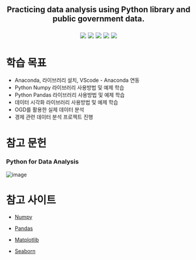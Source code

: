 <div align = center>
<h2> Practicing data analysis using Python library and public government data.<p>


<img src="https://img.shields.io/badge/Python-013243?style=flat-square&logo=Python&logoColor=white"/> <img src="https://img.shields.io/badge/Anaconda-44A833?style=flat-square&logo=Anaconda&logoColor=white"/> <img src="https://img.shields.io/badge/Jupyter-F37626?style=flat-square&logo=Jupyter&logoColor=white"/> <img src="https://img.shields.io/badge/NumPy-013243?style=flat-square&logo=NumPy&logoColor=white"/> <img src="https://img.shields.io/badge/Pandas-150458?style=flat-square&logo=Pandas&logoColor=white"/> 
</div>

# 학습 목표

- Anaconda, 라이브러리 설치, VScode - Anaconda 연동
- Python Numpy 라이브러리 사용방법 및 예제 학습
- Python Pandas 라이브러리 사용방법 및 예제 학습
- 데이터 시각화 라이브러리 사용방법 및 예제 학습
- OGD를 활용한 실제 데이터 분석
- 경제 관련 데이터 분석 프로젝트 진행


# 참고 문헌 
 
### Python for Data Analysis
  
![image](https://user-images.githubusercontent.com/86312443/156985945-11dc4b50-0251-4b3e-9207-d71f74641a83.png)
  


  
# 참고 사이트 

- [Numpy](https://numpy.org/doc/stable/user/quickstart.html)<p>
- [Pandas](https://pandas.pydata.org/docs/user_guide/index.html)<p>
- [Matplotlib](https://matplotlib.org/stable/users/index)<p>
- [Seaborn](https://seaborn.pydata.org/tutorial.html)<p>

